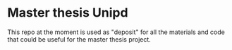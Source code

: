 # Master thesis Unipd

This repo at the moment is used as "deposit" for all the materials and code that could be useful for the master thesis project.

